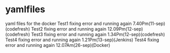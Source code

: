 # yamlfiles
yaml files for the docker
Test1
fixing error and running again 7.40Pm(11-sep)(codefresh)
Test2
fixing error and running again 12.09Pm(12-sep)(codefresh)
Test3
fixing error and running again 1.34Pm(12-sep)(codefresh)
Test4
fixing error and running again 1.21Pm(13-sep)(Jenkins)
Test4
fixing error and running again 12.07Am(26-sep)(Docker)
